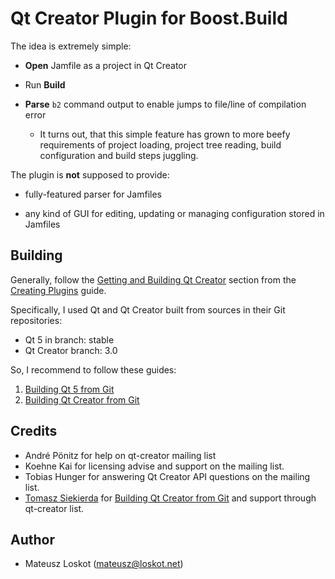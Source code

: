 Qt Creator Plugin for Boost.Build
=================================

The idea is extremely simple:

* **Open** Jamfile as a project in Qt Creator

* Run **Build**

* **Parse** ```b2``` command output to enable jumps to file/line of compilation error 
  * It turns out, that this simple feature has grown to more beefy requirements of 
    project loading, project tree reading, build configuration and build steps juggling.

The plugin is **not** supposed to provide:

* fully-featured parser for Jamfiles
  
* any kind of GUI for editing, updating or managing configuration stored in Jamfiles

Building
--------

Generally, follow the 
[Getting and Building Qt Creator](http://doc-snapshot.qt-project.org/qtcreator-extending/getting-and-building.html)
section from the [Creating Plugins](http://doc-snapshot.qt-project.org/qtcreator-extending/creating-plugins.html) guide.

Specifically, I used Qt and Qt Creator built from sources in their Git repositories:

* Qt 5 in branch: stable
* Qt Creator branch: 3.0

So, I recommend to follow these guides:

1. [Building Qt 5 from Git](http://qt-project.org/wiki/Building_Qt_5_from_Git)
1. [Building Qt Creator from Git](http://qt-project.org/wiki/Building-Qt-Creator-from-Git)

Credits
-------

* André Pönitz for help on qt-creator mailing list
* Koehne Kai for licensing advise and support on the mailing list.
* Tobias Hunger for answering Qt Creator API questions on the mailing list.
* [Tomasz Siekierda](http://sierdzio.com/) for [Building Qt Creator from Git](http://qt-project.org/wiki/Building-Qt-Creator-from-Git)
  and support through qt-creator list.

Author
------

* Mateusz Loskot (mateusz@loskot.net)